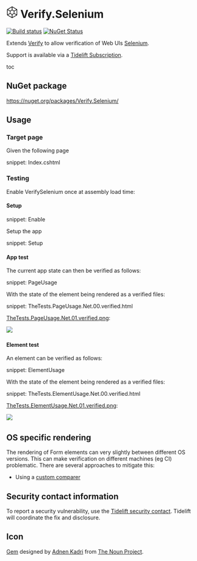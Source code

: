 # <img src="/src/icon.png" height="30px"> Verify.Selenium

[![Build status](https://ci.appveyor.com/api/projects/status/rbkfpdk6o1cc3ih9?svg=true)](https://ci.appveyor.com/project/SimonCropp/verify-uno)
[![NuGet Status](https://img.shields.io/nuget/v/Verify.Selenium.svg)](https://www.nuget.org/packages/Verify.Selenium/)

Extends [Verify](https://github.com/VerifyTests/Verify) to allow verification of Web UIs [Selenium](https://www.selenium.dev/).


Support is available via a [Tidelift Subscription](https://tidelift.com/subscription/pkg/nuget-verify.selenium?utm_source=nuget-verify.selenium&utm_medium=referral&utm_campaign=enterprise).


toc


## NuGet package

https://nuget.org/packages/Verify.Selenium/


## Usage


### Target page

Given the following page

snippet: Index.cshtml


### Testing

Enable VerifySelenium once at assembly load time:


#### Setup

snippet: Enable

Setup the app

snippet: Setup


#### App test

The current app state can then be verified as follows:

snippet: PageUsage

With the state of the element being rendered as a verified files:

snippet: TheTests.PageUsage.Net.00.verified.html

[TheTests.PageUsage.Net.01.verified.png](/src/Tests/TheTests.PageUsage.Net.01.verified.png):

<img src="/src/Tests/TheTests.PageUsage.Net.01.verified.png" width="400px">


#### Element test

An element can be verified as follows:

snippet: ElementUsage

With the state of the element being rendered as a verified files:

snippet: TheTests.ElementUsage.Net.00.verified.html

[TheTests.ElementUsage.Net.01.verified.png](/src/Tests/TheTests.ElementUsage.Net.01.verified.png):

<img src="/src/Tests/TheTests.ElementUsage.Net.01.verified.png" width="400px">


## OS specific rendering

The rendering of Form elements can very slightly between different OS versions. This can make verification on different machines (eg CI) problematic. There are several approaches to mitigate this:

 * Using a [custom comparer](https://github.com/VerifyTests/Verify/blob/master/docs/comparer.md)


## Security contact information

To report a security vulnerability, use the [Tidelift security contact](https://tidelift.com/security). Tidelift will coordinate the fix and disclosure.


## Icon

[Gem](https://thenounproject.com/term/gem/2247823/) designed by [Adnen Kadri](https://thenounproject.com/adnen.kadri/) from [The Noun Project](https://thenounproject.com/creativepriyanka).